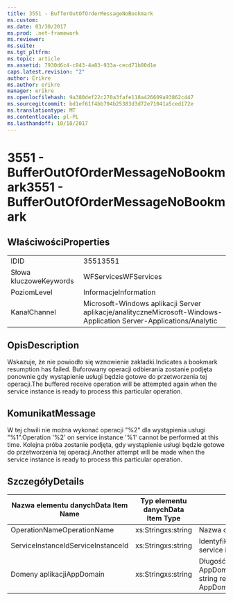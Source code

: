 ```yaml
---
title: 3551 - BufferOutOfOrderMessageNoBookmark
ms.custom: 
ms.date: 03/30/2017
ms.prod: .net-framework
ms.reviewer: 
ms.suite: 
ms.tgt_pltfrm: 
ms.topic: article
ms.assetid: 7930d6c4-c843-4a83-933a-cecd71b80d1e
caps.latest.revision: "2"
author: Erikre
ms.author: erikre
manager: erikre
ms.openlocfilehash: 9a380def22c270a3fafe118a426609a93862c447
ms.sourcegitcommit: bd1ef61f4bb794b25383d3d72e71041a5ced172e
ms.translationtype: MT
ms.contentlocale: pl-PL
ms.lasthandoff: 10/18/2017
---
```

# <a name="3551---bufferoutofordermessagenobookmark"></a><span data-ttu-id="b84b7-102">3551 - BufferOutOfOrderMessageNoBookmark</span><span class="sxs-lookup"><span data-stu-id="b84b7-102">3551 - BufferOutOfOrderMessageNoBookmark</span></span>
## <a name="properties"></a><span data-ttu-id="b84b7-103">Właściwości</span><span class="sxs-lookup"><span data-stu-id="b84b7-103">Properties</span></span>  
  
|||  
|-|-|  
|<span data-ttu-id="b84b7-104">ID</span><span class="sxs-lookup"><span data-stu-id="b84b7-104">ID</span></span>|<span data-ttu-id="b84b7-105">3551</span><span class="sxs-lookup"><span data-stu-id="b84b7-105">3551</span></span>|  
|<span data-ttu-id="b84b7-106">Słowa kluczowe</span><span class="sxs-lookup"><span data-stu-id="b84b7-106">Keywords</span></span>|<span data-ttu-id="b84b7-107">WFServices</span><span class="sxs-lookup"><span data-stu-id="b84b7-107">WFServices</span></span>|  
|<span data-ttu-id="b84b7-108">Poziom</span><span class="sxs-lookup"><span data-stu-id="b84b7-108">Level</span></span>|<span data-ttu-id="b84b7-109">Informacje</span><span class="sxs-lookup"><span data-stu-id="b84b7-109">Information</span></span>|  
|<span data-ttu-id="b84b7-110">Kanał</span><span class="sxs-lookup"><span data-stu-id="b84b7-110">Channel</span></span>|<span data-ttu-id="b84b7-111">Microsoft-Windows aplikacji Server aplikacje/analityczne</span><span class="sxs-lookup"><span data-stu-id="b84b7-111">Microsoft-Windows-Application Server-Applications/Analytic</span></span>|  
  
## <a name="description"></a><span data-ttu-id="b84b7-112">Opis</span><span class="sxs-lookup"><span data-stu-id="b84b7-112">Description</span></span>  
 <span data-ttu-id="b84b7-113">Wskazuje, że nie powiodło się wznowienie zakładki.</span><span class="sxs-lookup"><span data-stu-id="b84b7-113">Indicates a bookmark resumption has failed.</span></span> <span data-ttu-id="b84b7-114">Buforowany operacji odbierania zostanie podjęta ponownie gdy wystąpienie usługi będzie gotowe do przetworzenia tej operacji.</span><span class="sxs-lookup"><span data-stu-id="b84b7-114">The buffered receive operation will be attempted again when the service instance is ready to process this particular operation.</span></span>  
  
## <a name="message"></a><span data-ttu-id="b84b7-115">Komunikat</span><span class="sxs-lookup"><span data-stu-id="b84b7-115">Message</span></span>  
 <span data-ttu-id="b84b7-116">W tej chwili nie można wykonać operacji "%2" dla wystąpienia usługi "%1".</span><span class="sxs-lookup"><span data-stu-id="b84b7-116">Operation '%2' on service instance '%1' cannot be performed at this time.</span></span> <span data-ttu-id="b84b7-117">Kolejna próba zostanie podjęta, gdy wystąpienie usługi będzie gotowe do przetworzenia tej operacji.</span><span class="sxs-lookup"><span data-stu-id="b84b7-117">Another attempt will be made when the service instance is ready to process this particular operation.</span></span>  
  
## <a name="details"></a><span data-ttu-id="b84b7-118">Szczegóły</span><span class="sxs-lookup"><span data-stu-id="b84b7-118">Details</span></span>  
  
|<span data-ttu-id="b84b7-119">Nazwa elementu danych</span><span class="sxs-lookup"><span data-stu-id="b84b7-119">Data Item Name</span></span>|<span data-ttu-id="b84b7-120">Typ elementu danych</span><span class="sxs-lookup"><span data-stu-id="b84b7-120">Data Item Type</span></span>|<span data-ttu-id="b84b7-121">Opis</span><span class="sxs-lookup"><span data-stu-id="b84b7-121">Description</span></span>|  
|--------------------|--------------------|-----------------|  
|<span data-ttu-id="b84b7-122">OperationName</span><span class="sxs-lookup"><span data-stu-id="b84b7-122">OperationName</span></span>|<span data-ttu-id="b84b7-123">xs:String</span><span class="sxs-lookup"><span data-stu-id="b84b7-123">xs:string</span></span>|<span data-ttu-id="b84b7-124">Nazwa operacji.</span><span class="sxs-lookup"><span data-stu-id="b84b7-124">The name of the operation.</span></span>|  
|<span data-ttu-id="b84b7-125">ServiceInstanceId</span><span class="sxs-lookup"><span data-stu-id="b84b7-125">ServiceInstanceId</span></span>|<span data-ttu-id="b84b7-126">xs:String</span><span class="sxs-lookup"><span data-stu-id="b84b7-126">xs:string</span></span>|<span data-ttu-id="b84b7-127">Identyfikator wystąpienia usługi.</span><span class="sxs-lookup"><span data-stu-id="b84b7-127">The id of the service instance.</span></span>|  
|<span data-ttu-id="b84b7-128">Domeny aplikacji</span><span class="sxs-lookup"><span data-stu-id="b84b7-128">AppDomain</span></span>|<span data-ttu-id="b84b7-129">xs:String</span><span class="sxs-lookup"><span data-stu-id="b84b7-129">xs:string</span></span>|<span data-ttu-id="b84b7-130">Długość ciągu zwróconego przez AppDomain.CurrentDomain.FriendlyName.</span><span class="sxs-lookup"><span data-stu-id="b84b7-130">The string returned by AppDomain.CurrentDomain.FriendlyName.</span></span>|
